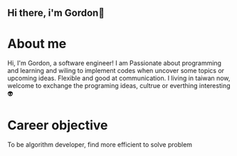 ## Hi there, i'm Gordon👋
# About me
Hi, I'm Gordon, a software engineer! I am Passionate about programming and learning and wiling to implement codes when uncover some topics or upcoming ideas.
Flexible and good at communication. I living in taiwan now, welcome to exchange the programing ideas, cultrue or everthing interesting:alien:

# Career objective
To be algorithm developer, find more efficient to solve problem



<!--
**Gordon-Zhuang/Gordon-Zhuang** is a ✨ _special_ ✨ repository because its `README.md` (this file) appears on your GitHub profile.

Here are some ideas to get you started:

- 🔭 I’m currently working on ...
- 🌱 I’m currently learning ...
- 👯 I’m looking to collaborate on ...
- 🤔 I’m looking for help with ...
- 💬 Ask me about ...
- 📫 How to reach me: ...
- 😄 Pronouns: ...
- ⚡ Fun fact: ...
-->
